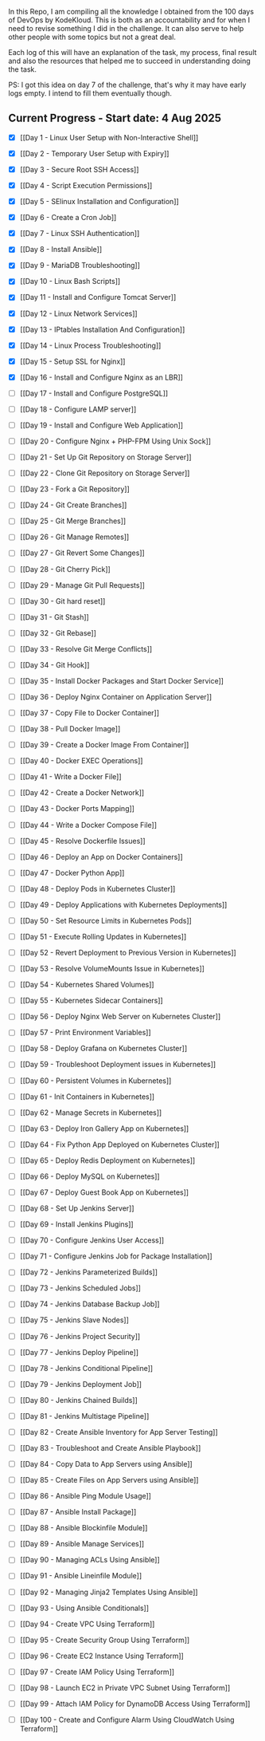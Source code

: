 In this Repo, I am compiling all the knowledge I obtained from the 100 days of DevOps by KodeKloud. This is both as an accountability and for when I need to revise something I did in the challenge. It can also serve to help other people with some topics but not a great deal.

Each log of this will have an explanation of the task, my process, final result and also the resources that helped me to succeed in understanding doing the task.

PS: I got this idea on day 7 of the challenge, that's why it may have early logs empty. I intend to fill them eventually though.
## Current Progress - Start date: 4 Aug 2025

- [x] [[Day 1 - Linux User Setup with Non-Interactive Shell]]
    
- [x] [[Day 2 - Temporary User Setup with Expiry]]
    
- [x] [[Day 3 - Secure Root SSH Access]]
    
- [x] [[Day 4 - Script Execution Permissions]]
    
- [x] [[Day 5 - SElinux Installation and Configuration]]
    
- [x] [[Day 6 - Create a Cron Job]]
    
- [x] [[Day 7 - Linux SSH Authentication]]
    
- [x] [[Day 8 - Install Ansible]]
    
- [x] [[Day 9 - MariaDB Troubleshooting]]
    
- [x] [[Day 10 - Linux Bash Scripts]]
    
- [x] [[Day 11 - Install and Configure Tomcat Server]]
    
- [x] [[Day 12 - Linux Network Services]]
    
- [x] [[Day 13 - IPtables Installation And Configuration]]
    
- [x] [[Day 14 - Linux Process Troubleshooting]]
    
- [x] [[Day 15 - Setup SSL for Nginx]]
    
- [x] [[Day 16 - Install and Configure Nginx as an LBR]]
    
- [ ] [[Day 17 - Install and Configure PostgreSQL]]
    
- [ ] [[Day 18 - Configure LAMP server]]
    
- [ ] [[Day 19 - Install and Configure Web Application]]
    
- [ ] [[Day 20 - Configure Nginx + PHP-FPM Using Unix Sock]]
    
- [ ] [[Day 21 - Set Up Git Repository on Storage Server]]
    
- [ ] [[Day 22 - Clone Git Repository on Storage Server]]
    
- [ ] [[Day 23 - Fork a Git Repository]]
    
- [ ] [[Day 24 - Git Create Branches]]
    
- [ ] [[Day 25 - Git Merge Branches]]
    
- [ ] [[Day 26 - Git Manage Remotes]]
    
- [ ] [[Day 27 - Git Revert Some Changes]]
    
- [ ] [[Day 28 - Git Cherry Pick]]
    
- [ ] [[Day 29 - Manage Git Pull Requests]]
    
- [ ] [[Day 30 - Git hard reset]]
    
- [ ] [[Day 31 - Git Stash]]
    
- [ ] [[Day 32 - Git Rebase]]
    
- [ ] [[Day 33 - Resolve Git Merge Conflicts]]
    
- [ ] [[Day 34 - Git Hook]]
    
- [ ] [[Day 35 - Install Docker Packages and Start Docker Service]]
    
- [ ] [[Day 36 - Deploy Nginx Container on Application Server]]
    
- [ ] [[Day 37 - Copy File to Docker Container]]
    
- [ ] [[Day 38 - Pull Docker Image]]
    
- [ ] [[Day 39 - Create a Docker Image From Container]]
    
- [ ] [[Day 40 - Docker EXEC Operations]]
    
- [ ] [[Day 41 - Write a Docker File]]
    
- [ ] [[Day 42 - Create a Docker Network]]
    
- [ ] [[Day 43 - Docker Ports Mapping]]
    
- [ ] [[Day 44 - Write a Docker Compose File]]
    
- [ ] [[Day 45 - Resolve Dockerfile Issues]]
    
- [ ] [[Day 46 - Deploy an App on Docker Containers]]
    
- [ ] [[Day 47 - Docker Python App]]
    
- [ ] [[Day 48 - Deploy Pods in Kubernetes Cluster]]
    
- [ ] [[Day 49 - Deploy Applications with Kubernetes Deployments]]
    
- [ ] [[Day 50 - Set Resource Limits in Kubernetes Pods]]
    
- [ ] [[Day 51 - Execute Rolling Updates in Kubernetes]]
    
- [ ] [[Day 52 - Revert Deployment to Previous Version in Kubernetes]]
    
- [ ] [[Day 53 - Resolve VolumeMounts Issue in Kubernetes]]
    
- [ ] [[Day 54 - Kubernetes Shared Volumes]]
    
- [ ] [[Day 55 - Kubernetes Sidecar Containers]]
    
- [ ] [[Day 56 - Deploy Nginx Web Server on Kubernetes Cluster]]
    
- [ ] [[Day 57 - Print Environment Variables]]
    
- [ ] [[Day 58 - Deploy Grafana on Kubernetes Cluster]]
    
- [ ] [[Day 59 - Troubleshoot Deployment issues in Kubernetes]]
    
- [ ] [[Day 60 - Persistent Volumes in Kubernetes]]
    
- [ ] [[Day 61 - Init Containers in Kubernetes]]
    
- [ ] [[Day 62 - Manage Secrets in Kubernetes]]
    
- [ ] [[Day 63 - Deploy Iron Gallery App on Kubernetes]]
    
- [ ] [[Day 64 - Fix Python App Deployed on Kubernetes Cluster]]
    
- [ ] [[Day 65 - Deploy Redis Deployment on Kubernetes]]
    
- [ ] [[Day 66 - Deploy MySQL on Kubernetes]]
    
- [ ] [[Day 67 - Deploy Guest Book App on Kubernetes]]
    
- [ ] [[Day 68 - Set Up Jenkins Server]]
    
- [ ] [[Day 69 - Install Jenkins Plugins]]
    
- [ ] [[Day 70 - Configure Jenkins User Access]]
    
- [ ] [[Day 71 - Configure Jenkins Job for Package Installation]]
    
- [ ] [[Day 72 - Jenkins Parameterized Builds]]
    
- [ ] [[Day 73 - Jenkins Scheduled Jobs]]
    
- [ ] [[Day 74 - Jenkins Database Backup Job]]
    
- [ ] [[Day 75 - Jenkins Slave Nodes]]
    
- [ ] [[Day 76 - Jenkins Project Security]]
    
- [ ] [[Day 77 - Jenkins Deploy Pipeline]]
    
- [ ] [[Day 78 - Jenkins Conditional Pipeline]]
    
- [ ] [[Day 79 - Jenkins Deployment Job]]
    
- [ ] [[Day 80 - Jenkins Chained Builds]]
    
- [ ] [[Day 81 - Jenkins Multistage Pipeline]]
    
- [ ] [[Day 82 - Create Ansible Inventory for App Server Testing]]
    
- [ ] [[Day 83 - Troubleshoot and Create Ansible Playbook]]
    
- [ ] [[Day 84 - Copy Data to App Servers using Ansible]]
    
- [ ] [[Day 85 - Create Files on App Servers using Ansible]]
    
- [ ] [[Day 86 - Ansible Ping Module Usage]]
    
- [ ] [[Day 87 - Ansible Install Package]]
    
- [ ] [[Day 88 - Ansible Blockinfile Module]]
    
- [ ] [[Day 89 - Ansible Manage Services]]
    
- [ ] [[Day 90 - Managing ACLs Using Ansible]]
    
- [ ] [[Day 91 - Ansible Lineinfile Module]]
    
- [ ] [[Day 92 - Managing Jinja2 Templates Using Ansible]]
    
- [ ] [[Day 93 - Using Ansible Conditionals]]
    
- [ ] [[Day 94 - Create VPC Using Terraform]]
    
- [ ] [[Day 95 - Create Security Group Using Terraform]]
    
- [ ] [[Day 96 - Create EC2 Instance Using Terraform]]
    
- [ ] [[Day 97 - Create IAM Policy Using Terraform]]
    
- [ ] [[Day 98 - Launch EC2 in Private VPC Subnet Using Terraform]]
    
- [ ] [[Day 99 - Attach IAM Policy for DynamoDB Access Using Terraform]]
    
- [ ] [[Day 100 - Create and Configure Alarm Using CloudWatch Using Terraform]]
